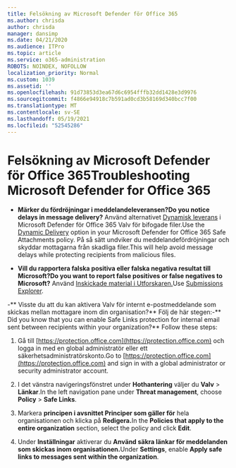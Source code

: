 ```yaml
---
title: Felsökning av Microsoft Defender för Office 365
ms.author: chrisda
author: chrisda
manager: dansimp
ms.date: 04/21/2020
ms.audience: ITPro
ms.topic: article
ms.service: o365-administration
ROBOTS: NOINDEX, NOFOLLOW
localization_priority: Normal
ms.custom: 1039
ms.assetid: ''
ms.openlocfilehash: 91d73853d3ea67d6c6954fffb32dd1428e3d9976
ms.sourcegitcommit: f4866e94918c7b591ad0cd3b58169d340bcc7f00
ms.translationtype: MT
ms.contentlocale: sv-SE
ms.lasthandoff: 05/19/2021
ms.locfileid: "52545286"
---
```

# <a name="troubleshooting-microsoft-defender-for-office-365"></a><span data-ttu-id="f217a-102">Felsökning av Microsoft Defender för Office 365</span><span class="sxs-lookup"><span data-stu-id="f217a-102">Troubleshooting Microsoft Defender for Office 365</span></span>

- <span data-ttu-id="f217a-103">**Märker du fördröjningar i meddelandeleveransen?**</span><span class="sxs-lookup"><span data-stu-id="f217a-103">**Do you notice delays in message delivery?**</span></span> <span data-ttu-id="f217a-104">Använd alternativet [Dynamisk leverans](/microsoft-365/security/office-365-security/dynamic-delivery-and-previewing) i Microsoft Defender för Office 365 Valv för bifogade filer.</span><span class="sxs-lookup"><span data-stu-id="f217a-104">Use the [Dynamic Delivery](/microsoft-365/security/office-365-security/dynamic-delivery-and-previewing) option in your Microsoft Defender for Office 365 Safe Attachments policy.</span></span> <span data-ttu-id="f217a-105">På så sätt undviker du meddelandefördröjningar och skyddar mottagarna från skadliga filer.</span><span class="sxs-lookup"><span data-stu-id="f217a-105">This will help avoid message delays while protecting recipients from malicious files.</span></span>

- <span data-ttu-id="f217a-106">**Vill du rapportera falska positiva eller falska negativa resultat till Microsoft?**</span><span class="sxs-lookup"><span data-stu-id="f217a-106">**Do you want to report false positives or false negatives to Microsoft?**</span></span> <span data-ttu-id="f217a-107">Använd [Inskickade material i Utforskaren.](https://protection.office.com/reportsubmission)</span><span class="sxs-lookup"><span data-stu-id="f217a-107">Use [Submissions Explorer](https://protection.office.com/reportsubmission).</span></span>

<span data-ttu-id="f217a-108">-\*\* Visste du att du kan aktivera Valv för internt e-postmeddelande som skickas mellan mottagare inom din organisation?\*\* Följ de här stegen:</span><span class="sxs-lookup"><span data-stu-id="f217a-108">-\*\* Did you know that you can enable Safe Links protection for internal email sent between recipients within your organization?\*\* Follow these steps:</span></span>

  1. <span data-ttu-id="f217a-109">Gå till [https://protection.office.com](https://protection.office.com) och logga in med en global administratör eller ett säkerhetsadministratörskonto.</span><span class="sxs-lookup"><span data-stu-id="f217a-109">Go to [https://protection.office.com](https://protection.office.com) and sign in with a global administrator or security administrator account.</span></span>

  2. <span data-ttu-id="f217a-110">I det vänstra navigeringsfönstret under **Hothantering** väljer du **Valv** \> **Länkar**.</span><span class="sxs-lookup"><span data-stu-id="f217a-110">In the left navigation pane under **Threat management**, choose **Policy** \> **Safe Links**.</span></span>

  3. <span data-ttu-id="f217a-111">Markera **principen i avsnittet Principer som gäller för** hela organisationen och klicka på **Redigera.**</span><span class="sxs-lookup"><span data-stu-id="f217a-111">In the **Policies that apply to the entire organization** section, select the policy and click **Edit**.</span></span>

  4. <span data-ttu-id="f217a-112">Under **Inställningar** aktiverar du **Använd säkra länkar för meddelanden som skickas inom organisationen.**</span><span class="sxs-lookup"><span data-stu-id="f217a-112">Under **Settings**, enable **Apply safe links to messages sent within the organization**.</span></span>
